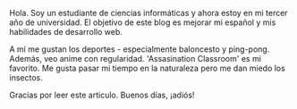 Hola. Soy un estudiante de ciencias informáticas y ahora estoy en mi tercer año de universidad. El objetivo de este blog es mejorar mi español y mis habilidades de desarrollo web.

A mí me gustan los deportes - especialmente baloncesto y ping-pong. Además, veo anime con regularidad. 'Assasination Classroom' es mi favorito. Me gusta pasar mi tiempo en la naturaleza pero me dan miedo los insectos.

Gracias por leer este articulo.
Buenos días, ¡adiós!
